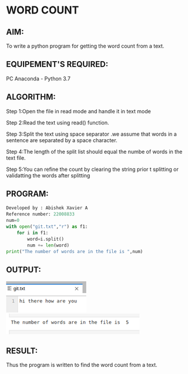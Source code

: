 # WORD COUNT
## AIM:
To write a python program for getting the word count from a text.

## EQUIPEMENT'S REQUIRED:
PC Anaconda - Python 3.7

## ALGORITHM:
Step 1:Open the file in read mode and handle it in text mode

Step 2:Read the text using read() function.

Step 3:Split the text using space separator .we assume that words in a sentence are separated by a space character.

Step 4:The length of the split list should equal the numbe of words in the text file.

Step 5:You can refine the count by clearing the string prior t splitting or validatting the words after splitting

## PROGRAM:
```python
Developed by : Abishek Xavier A
Reference number: 22008833
num=0
with open("git.txt","r") as f1:
    for i in f1:
        word=i.split()
        num += len(word)
print("The number of words are in the file is ",num)
```
## OUTPUT:
![Output](wordout.png)
![Output](wordout1.png)

## RESULT:
Thus the program is written to find the word count from a text.
